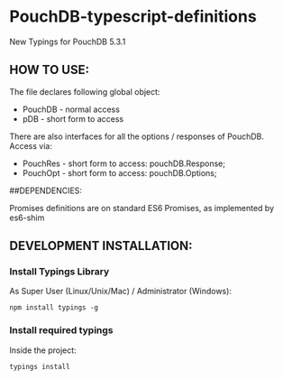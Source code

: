 # PouchDB-typescript-definitions

New Typings for PouchDB 5.3.1

## HOW TO USE:

The file declares following global object:

- PouchDB - normal access
- pDB - short form to access

There are also interfaces for all the options / responses of PouchDB.
Access via:

- PouchRes - short form to access: pouchDB.Response;
- PouchOpt - short form to access: pouchDB.Options;


##DEPENDENCIES:

Promises definitions are on standard ES6 Promises, as implemented by es6-shim


## DEVELOPMENT INSTALLATION:

### Install Typings Library

As Super User (Linux/Unix/Mac) / Administrator (Windows):

    npm install typings -g

### Install required typings

Inside the project:

    typings install
